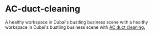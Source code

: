 # AC-duct-cleaning
A healthy workspace in Dubai's bustling business scene with a healthy workspace in Dubai's bustling business scene with [AC duct cleaning.]([URL](https://ac-repair.me/)) 
